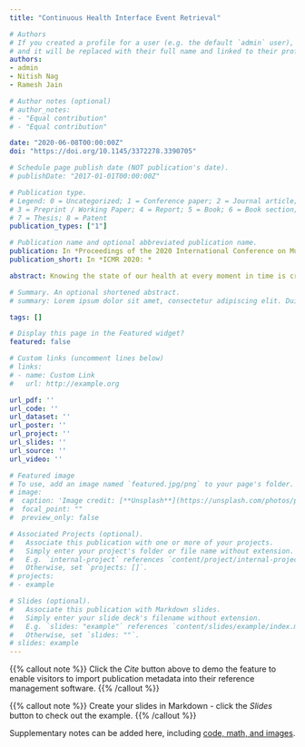 ```yaml
---
title: "Continuous Health Interface Event Retrieval"

# Authors
# If you created a profile for a user (e.g. the default `admin` user), write the username (folder name) here 
# and it will be replaced with their full name and linked to their profile.
authors:
- admin
- Nitish Nag
- Ramesh Jain

# Author notes (optional)
# author_notes:
# - "Equal contribution"
# - "Equal contribution"

date: "2020-06-08T00:00:00Z"
doi: "https://doi.org/10.1145/3372278.3390705"

# Schedule page publish date (NOT publication's date).
# publishDate: "2017-01-01T00:00:00Z"

# Publication type.
# Legend: 0 = Uncategorized; 1 = Conference paper; 2 = Journal article;
# 3 = Preprint / Working Paper; 4 = Report; 5 = Book; 6 = Book section;
# 7 = Thesis; 8 = Patent
publication_types: ["1"]

# Publication name and optional abbreviated publication name.
publication: In *Proceedings of the 2020 International Conference on Multimedia Retrieval*
publication_short: In *ICMR 2020: *

abstract: Knowing the state of our health at every moment in time is critical for advances in health science. Using data obtained outside an episodic clinical setting is the first step towards building a continuous health estimation system. In this paper, we explore a system that allows users to combine events and data streams from different sources and retrieve complex biological events, such as cardiovascular volume overload, using measured lifestyle events. These complex events, which have been explored in biomedical literature and which we call interface events, have a direct causal impact on the relevant biological systems.  They are the interface through which the lifestyle events influence our health. We retrieve the interface events from existing events and data streams by encoding domain knowledge using the event operator language. The interface events can then be utilized to provide a continuous estimate of the biological variables relevant to the user's health state. The event-based framework also makes it easier to estimate which event is causally responsible for a particular change in the individual's health state.

# Summary. An optional shortened abstract.
# summary: Lorem ipsum dolor sit amet, consectetur adipiscing elit. Duis posuere tellus ac convallis placerat. Proin tincidunt magna sed ex sollicitudin condimentum.

tags: []

# Display this page in the Featured widget?
featured: false

# Custom links (uncomment lines below)
# links:
# - name: Custom Link
#   url: http://example.org

url_pdf: ''
url_code: ''
url_dataset: ''
url_poster: ''
url_project: ''
url_slides: ''
url_source: ''
url_video: ''

# Featured image
# To use, add an image named `featured.jpg/png` to your page's folder. 
# image:
#  caption: 'Image credit: [**Unsplash**](https://unsplash.com/photos/pLCdAaMFLTE)'
#  focal_point: ""
#  preview_only: false

# Associated Projects (optional).
#   Associate this publication with one or more of your projects.
#   Simply enter your project's folder or file name without extension.
#   E.g. `internal-project` references `content/project/internal-project/index.md`.
#   Otherwise, set `projects: []`.
# projects:
# - example

# Slides (optional).
#   Associate this publication with Markdown slides.
#   Simply enter your slide deck's filename without extension.
#   E.g. `slides: "example"` references `content/slides/example/index.md`.
#   Otherwise, set `slides: ""`.
# slides: example
---
```


{{% callout note %}}
Click the *Cite* button above to demo the feature to enable visitors to import publication metadata into their reference management software.
{{% /callout %}}

{{% callout note %}}
Create your slides in Markdown - click the *Slides* button to check out the example.
{{% /callout %}}

Supplementary notes can be added here, including [code, math, and images](https://wowchemy.com/docs/writing-markdown-latex/).
